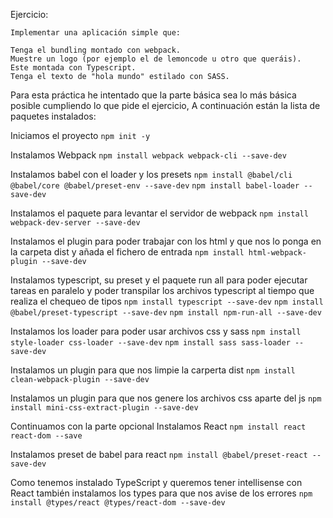Ejercicio:

    Implementar una aplicación simple que:

    Tenga el bundling montado con webpack.
    Muestre un logo (por ejemplo el de lemoncode u otro que queráis).
    Este montada con Typescript.
    Tenga el texto de "hola mundo" estilado con SASS.

Para esta práctica he intentado que la parte básica sea lo más básica posible cumpliendo lo que pide el ejercicio,
A continuación están la lista de paquetes instalados:

Iniciamos el proyecto
```npm init -y```

Instalamos Webpack
```npm install webpack webpack-cli --save-dev```

Instalamos babel con el loader y los presets
```npm install @babel/cli @babel/core @babel/preset-env --save-dev```
```npm install babel-loader --save-dev```

Instalamos el paquete para levantar el servidor de webpack
```npm install webpack-dev-server --save-dev```

Instalamos el plugin para poder trabajar con los html y que nos lo ponga en la carpeta dist
y añada el fichero de entrada
```npm install html-webpack-plugin --save-dev```

Instalamos typescript, su preset y el paquete run all para poder ejecutar tareas en paralelo y poder
transpilar los archivos typescript al tiempo que realiza el chequeo de tipos
```npm install typescript --save-dev```
```npm install @babel/preset-typescript --save-dev```
```npm install npm-run-all --save-dev```

Instalamos los loader para poder usar archivos css y sass
```npm install style-loader css-loader --save-dev```
```npm install sass sass-loader --save-dev```

Instalamos un plugin para que nos limpie la carperta dist
```npm install clean-webpack-plugin --save-dev```

Instalamos un plugin para que nos genere los archivos css aparte del js
```npm install mini-css-extract-plugin --save-dev```

Continuamos con la parte opcional
Instalamos React
```npm install react react-dom --save```

Instalamos preset de babel para react
```npm install @babel/preset-react --save-dev```

Como tenemos instalado TypeScript y queremos tener intellisense con React también instalamos los types para que nos avise de los errores
```npm install @types/react @types/react-dom --save-dev```

